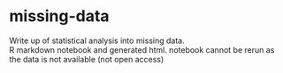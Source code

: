 # missing-data
Write up of statistical analysis into missing data.  
R markdown notebook and generated html. notebook cannot be rerun as the data is not available (not open access)
